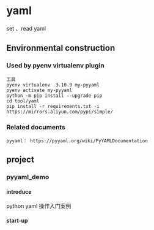 # yaml

set 、read yaml

## Environmental construction 

### Used by pyenv virtualenv plugin
    工具
    pyenv virtualenv  3.10.9 my-pyyaml
    pyenv activate my-pyyaml
    python -m pip install --upgrade pip
    cd tool/yaml
    pip install -r requirements.txt -i https://mirrors.aliyun.com/pypi/simple/


### Related documents

    pyyaml： https://pyyaml.org/wiki/PyYAMLDocumentation


## project

### pyyaml_demo

#### introduce

python yaml 操作入门案例

#### start-up

    